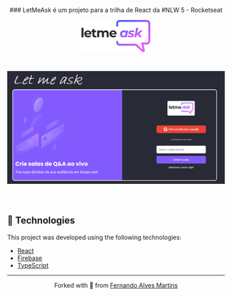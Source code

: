 <p align="center">
### LetMeAsk é um projeto para a trilha de React da #NLW 5 - Rocketseat
</p>

<p align="center">
  <img alt="Letmeask" src="https://raw.githubusercontent.com/ferferq/NLW-5/fe6bfbd2196558fe26af9df2aa13d2b8762c220c/logo.svg" width="160px">
</p>

<h1 align="center">
    <img alt="Letmeask" title="Letmeask" src="https://github.com/ferferq/NLW-5/blob/main/layout.png?raw=true" />
</h1>

<br>

## 🧪 Technologies

This project was developed using the following technologies:

- [React](https://reactjs.org)
- [Firebase](https://firebase.google.com/)
- [TypeScript](https://www.typescriptlang.org/)

---

<p align="center">Forked with 💜 from <a href="https://github.com/ferferq">Fernando Alves Martins</a></p>
